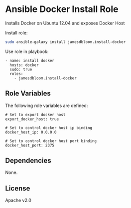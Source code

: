 Ansible Docker Install Role
===========================

Installs Docker on Ubuntu 12.04 and exposes Docker Host

Install role:
```bash
sudo ansible-galaxy install jamesdbloom.install-docker
```

Use role in playbook:
```
- name: install docker
  hosts: docker
  sudo: true
  roles:
    - jamesdbloom.install-docker
```

Role Variables
--------------

The following role variables are defined:

```
# Set to export docker host
export_docker_host: true

# Set to control docker host ip binding
docker_host_ip: 0.0.0.0

# Set to control docker host port binding
docker_host_port: 2375
```

Dependencies
------------

None.

License
-------

Apache v2.0
